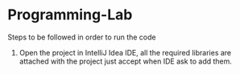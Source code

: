 # Programming-Lab

Steps to be followed in order to run the code
1. Open the project in IntelliJ Idea IDE, all the required libraries are attached with the project just accept when IDE ask to add them.


	

